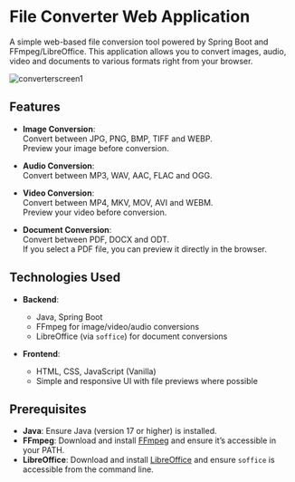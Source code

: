 # File Converter Web Application

A simple web-based file conversion tool powered by Spring Boot and FFmpeg/LibreOffice. This application allows you to convert images, audio, video and documents to various formats right from your browser.

![converterscreen1](https://github.com/user-attachments/assets/211ab2de-264d-43bf-9ba2-785ad9c2faa0)

## Features

- **Image Conversion**:  
  Convert between JPG, PNG, BMP, TIFF and WEBP.  
  Preview your image before conversion.

- **Audio Conversion**:  
  Convert between MP3, WAV, AAC, FLAC and OGG.

- **Video Conversion**:  
  Convert between MP4, MKV, MOV, AVI and WEBM.  
  Preview your video before conversion.

- **Document Conversion**:  
  Convert between PDF, DOCX and ODT.  
  If you select a PDF file, you can preview it directly in the browser.

## Technologies Used

- **Backend**:  
  - Java, Spring Boot  
  - FFmpeg for image/video/audio conversions  
  - LibreOffice (via `soffice`) for document conversions

- **Frontend**:  
  - HTML, CSS, JavaScript (Vanilla)  
  - Simple and responsive UI with file previews where possible

## Prerequisites

- **Java**: Ensure Java (version 17 or higher) is installed.
- **FFmpeg**: Download and install [FFmpeg](https://ffmpeg.org/download.html) and ensure it’s accessible in your PATH.
- **LibreOffice**: Download and install [LibreOffice](https://www.libreoffice.org/) and ensure `soffice` is accessible from the command line.

